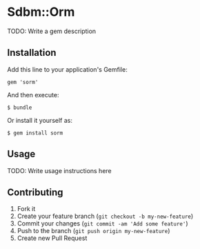 # Sdbm::Orm

TODO: Write a gem description

## Installation

Add this line to your application's Gemfile:

    gem 'sorm'

And then execute:

    $ bundle

Or install it yourself as:

    $ gem install sorm

## Usage

TODO: Write usage instructions here

## Contributing

1. Fork it
2. Create your feature branch (`git checkout -b my-new-feature`)
3. Commit your changes (`git commit -am 'Add some feature'`)
4. Push to the branch (`git push origin my-new-feature`)
5. Create new Pull Request
